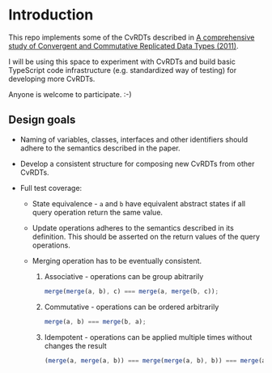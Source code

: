 # Introduction

This repo implements some of the CvRDTs described in [A comprehensive study of Convergent and
Commutative Replicated Data Types (2011)](https://hal.inria.fr/inria-00555588/).

I will be using this space to experiment with CvRDTs and build basic TypeScript code infrastructure
(e.g. standardized way of testing) for developing more CvRDTs.

Anyone is welcome to participate. :-)

## Design goals

- Naming of variables, classes, interfaces and other identifiers should adhere to the semantics
  described in the paper.

- Develop a consistent structure for composing new CvRDTs from other CvRDTs.

- Full test coverage:

  - State equivalence - `a` and `b` have equivalent abstract states if all query operation return
    the same value.

  - Update operations adheres to the semantics described in its definition. This should be asserted
    on the return values of the query operations.

  - Merging operation has to be eventually consistent.

    1. Associative - operations can be group abitrarily

       ```ts
       merge(merge(a, b), c) === merge(a, merge(b, c));
       ```

    2. Commutative - operations can be ordered arbitrarily

       ```ts
       merge(a, b) === merge(b, a);
       ```

    3. Idempotent - operations can be applied multiple times without changes the result

       ```ts
       (merge(a, merge(a, b)) === merge(merge(a, b), b)) === merge(a, b);
       ```

